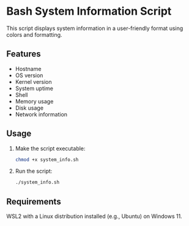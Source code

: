 # Bash System Information Script

This script displays system information in a user-friendly format using colors and formatting.

## Features

- Hostname
- OS version
- Kernel version
- System uptime
- Shell
- Memory usage
- Disk usage
- Network information

## Usage

1. Make the script executable:
   ```bash
   chmod +x system_info.sh
   ```
2. Run the script:
   ```bash
   ./system_info.sh
   ```
## Requirements
WSL2 with a Linux distribution installed (e.g., Ubuntu) on Windows 11.

